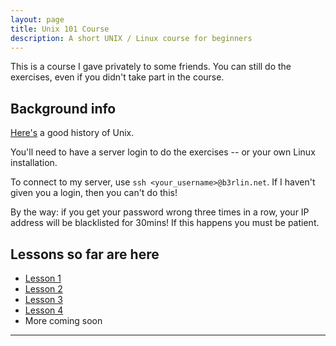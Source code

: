 ```yaml
---
layout: page
title: Unix 101 Course
description: A short UNIX / Linux course for beginners
---
```


This is a course I gave privately to some friends. You can still do the
exercises, even if you didn't take part in the course.


## Background info

[Here's](https://www.howtogeek.com/182649/htg-explains-what-is-unix/) a good history of Unix.

You'll need to have a server login to do the exercises -- or your own Linux installation.

To connect to my server, use `ssh <your_username>@b3rlin.net`. If I haven't given you a login, then you can't do this!

By the way: if you get your password wrong three times in a row, your
IP address will be blacklisted for 30mins! If this happens you must be
patient.

## Lessons so far are here

* [Lesson 1](./101)
* [Lesson 2](./102)
* [Lesson 3](./103)
* [Lesson 4](./104)
* More coming soon


---
